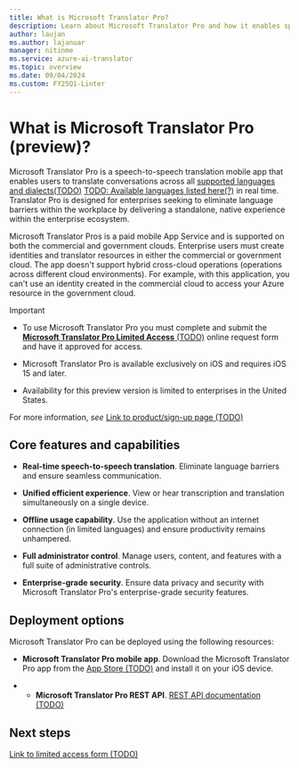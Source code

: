 ```yaml
---
title: What is Microsoft Translator Pro?
description: Learn about Microsoft Translator Pro and how it enables speech-to-speech translated conversations within your enterprise ecosystem.
author: laujan
ms.author: lajanuar
manager: nitinme
ms.service: azure-ai-translator
ms.topic: overview
ms.date: 09/04/2024
ms.custom: FY25Q1-Linter
---
```


# What is Microsoft Translator Pro (preview)?

Microsoft Translator Pro is a speech-to-speech translation mobile app that enables users to translate conversations across all [supported languages and dialects(TODO)](TODO) [TODO: Available languages listed here(?)](https://www.microsoft.com/translator/languages/) in real time. Translator Pro is designed for enterprises seeking to eliminate language barriers within the workplace by delivering a standalone, native experience within the enterprise ecosystem.

Microsoft Translator Pros is a paid mobile App Service and is supported on both the commercial and government clouds. Enterprise users must create identities and translator resources in either the commercial or government cloud. The app doesn't support hybrid cross-cloud operations (operations across different cloud environments). For example, with this application, you can't use an identity created in the commercial cloud to access your Azure resource in the government cloud.

  > [!IMPORTANT]
  >
  > * To use Microsoft Translator Pro you must complete and submit the [**Microsoft Translator Pro Limited Access** (TODO)](TODO) online request form and have it approved for access.
  >
  > * Microsoft Translator Pro is available exclusively on iOS and requires iOS 15 and later.
  >
  > * Availability for this preview version is limited to enterprises in the United States.
  >
  > For more information, *see* [Link to product/sign-up page (TODO)](TODO)

## Core features and capabilities

* **Real-time speech-to-speech translation**. Eliminate language barriers and ensure seamless communication.

* **Unified efficient experience**. View or hear transcription and translation simultaneously on a single device.

* **Offline usage capability**. Use the application without an internet connection (in limited languages) and ensure productivity remains unhampered.

* **Full administrator control**. Manage users, content, and features with a full suite of administrative controls.

* **Enterprise-grade security**. Ensure data privacy and security with Microsoft Translator Pro's enterprise-grade security features.

## Deployment options

Microsoft Translator Pro can be deployed using the following resources:

* **Microsoft Translator Pro mobile app**. Download the Microsoft Translator Pro app from the [App Store (TODO)](TODO) and install it on your iOS device.

* * **Microsoft Translator Pro REST API**. [REST API documentation (TODO)](TODO)

## Next steps

[Link to limited access form (TODO)](TODO)
